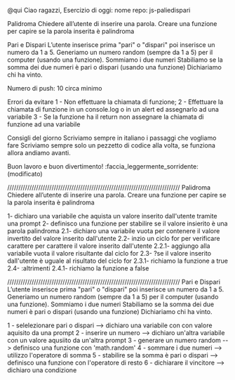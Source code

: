@qui Ciao ragazzi, Esercizio di oggi:
nome repo: js-paliedispari

Palidroma
Chiedere all’utente di inserire una parola.
Creare una funzione per capire se la parola inserita è palindroma

Pari e Dispari
L’utente inserisce prima  "pari" o "dispari" poi inserisce un numero da 1 a 5. Generiamo un numero random (sempre da 1 a 5) per il computer (usando una funzione).
Sommiamo i due numeri
Stabiliamo se la somma dei due numeri è pari o dispari (usando una funzione)
Dichiariamo chi ha vinto.

Numero di push: 10 circa minimo

Errori da evitare
1 - Non effettuare la chiamata di funzione;
2 - Effettuare la chiamata di funzione in un console.log o in un alert ed assegnarlo ad una variabile
3 - Se la funzione ha il return non assegnare la chiamata di funzione ad una variabile

Consigli del giorno
Scriviamo sempre in italiano i passaggi che vogliamo fare
Scriviamo sempre solo un pezzetto di codice alla volta, se funziona allora andiamo avanti.

Buon lavoro e buon divertimento! :faccia_leggermente_sorridente: (modificato)

//////////////////////////////////////////////////////////////////////////////
Palidroma
Chiedere all’utente di inserire una parola.
Creare una funzione per capire se la parola inserita è palindroma

1- dichiaro una variabile che aquista un valore inserito dall'utente tramite una prompt
2- definisco una funzione per stabilire se il valore insierito è una parola palindroma
2.1- dichiaro una variabile vuota per contenere il valore invertito del valore inserito dall'utente
2.2- inzio un ciclo for per verificare carattere per carattere il valore inserito dall'utente
2.2.1- aggiungo alla variabile vuota il valore risultante dal ciclo for
2.3- ?se il valore inserito dall'utente è uguale al risultato del ciclo for
2.3.1- richiamo la funzione a true
2.4- :altrimenti
2.4.1- richiamo la funzione a false

//////////////////////////////////////////////////////////////////////////////
Pari e Dispari
L’utente inserisce prima  "pari" o "dispari" poi inserisce un numero da 1 a 5. Generiamo un numero random (sempre da 1 a 5) per il computer (usando una funzione).
Sommiamo i due numeri
Stabiliamo se la somma dei due numeri è pari o dispari (usando una funzione)
Dichiariamo chi ha vinto.

1 - selelezionare pari o dispari --> dichiaro una variabile con con valore aquisito da una prompt
2 - inserire un numero --> dichiaro un'altra variabile con un valore aqusiito da un'altra prompt
3 - generare un numero random --> definisco una funzione con 'math.random'
4 - sommare i due numeri --> utilizzo l'operatore di somma
5 - stabilire se la somma è pari o dispari --> definisco una funzione con l'operatore di resto
6 - dichiarare il vincitore --> dichiaro una condizione

